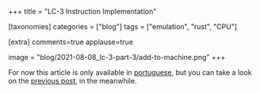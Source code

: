 +++
title = "LC-3 Instruction Implementation"

[taxonomies]
categories = ["blog"]
tags = ["emulation", "rust", "CPU"]

[extra]
comments=true
applause=true

image = "blog/2021-08-08_lc-3-part-3/add-to-machine.png"
+++

For now this article is only available in [portuguese](@/blog/2021-08-08_lc-3-part-3/index.pt.md), but you can take a look on the [previous post](@/blog/2021-07-25_lc-3-part-2/index.md), in the meanwhile.

<!-- more -->
